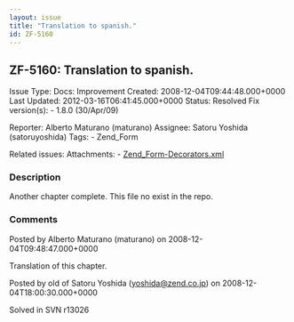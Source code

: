 ```yaml
---
layout: issue
title: "Translation to spanish."
id: ZF-5160
---
```


ZF-5160: Translation to spanish.
--------------------------------

 Issue Type: Docs: Improvement Created: 2008-12-04T09:44:48.000+0000 Last Updated: 2012-03-16T06:41:45.000+0000 Status: Resolved Fix version(s): - 1.8.0 (30/Apr/09)
 
 Reporter:  Alberto Maturano (maturano)  Assignee:  Satoru Yoshida (satoruyoshida)  Tags: - Zend\_Form
 
 Related issues: 
 Attachments: - [Zend\_Form-Decorators.xml](/issues/secure/attachment/11670/Zend_Form-Decorators.xml)
 
### Description

Another chapter complete. This file no exist in the repo.

 

 

### Comments

Posted by Alberto Maturano (maturano) on 2008-12-04T09:48:47.000+0000

Translation of this chapter.

 

 

Posted by old of Satoru Yoshida (yoshida@zend.co.jp) on 2008-12-04T18:00:30.000+0000

Solved in SVN r13026

 

 